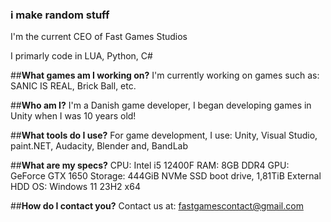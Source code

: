 ### i make random stuff

I'm the current CEO of Fast Games Studios

I primarly code in LUA, Python, C#

##**What games am I working on?**
I'm currently working on games such as: SANIC IS REAL, Brick Ball, etc.

##**Who am I?**
I'm a Danish game developer, I began developing games in Unity when I was 10 years old!

##**What tools do I use?**
For game development, I use: Unity, Visual Studio, paint.NET, Audacity, Blender and, BandLab

##**What are my specs?**
CPU: Intel i5 12400F
RAM: 8GB DDR4
GPU: GeForce GTX 1650
Storage: 444GiB NVMe SSD boot drive, 1,81TiB External HDD
OS: Windows 11 23H2 x64

##**How do I contact you?**
Contact us at: fastgamescontact@gmail.com
<!--
**SuperO1k/SuperO1k** is a ✨ _special_ ✨ repository because its `README.md` (this file) appears on your GitHub profile.

Here are some ideas to get you started:

- 🔭 I’m currently working on ...
- 🌱 I’m currently learning ...
- 👯 I’m looking to collaborate on ...
- 🤔 I’m looking for help with ...
- 💬 Ask me about ...
- 📫 How to reach me: ...
- 😄 Pronouns: ...
- ⚡ Fun fact: ...
-->

